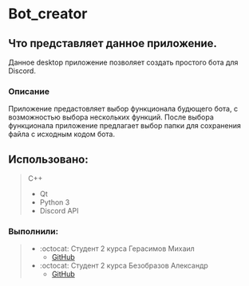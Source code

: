 # Bot_creator
## Что представляет данное приложение.
Данное desktop приложение позволяет создать простого бота для Discord.
### Описание 
Приложение предастовляет выбор функционала будющего бота, с возможностью выбора нескольких функций.
После выбора функционала приложение предлагает выбор папки для сохранения файла с исходным кодом бота.

## Использовано:
> С++
> * Qt
> * Python 3
> * Discord API

### Выполнили:
> * :octocat: Студент 2  курса Герасимов Михаил
>   * [GitHub](https://github.com/Dorrrke)
> * :octocat: Студент 2 курса Безобразов Александр
>    * [GitHub](https://github.com/ultraxion2000)
